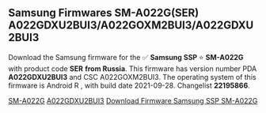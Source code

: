 <h2>Samsung Firmwares SM-A022G(SER) A022GDXU2BUI3/A022GOXM2BUI3/A022GDXU2BUI3</h2>
Download the Samsung firmware for the ✅ <strong>Samsung SSP </strong> ⭐ <strong>SM-A022G</strong> with product code <strong>SER</strong> <strong> from Russia</strong>. This firmware has version number PDA <strong>A022GDXU2BUI3</strong> and CSC A022GOXM2BUI3. The operating system of this firmware is Android R , with build date 2021-09-28. Changelist <strong>22195866</strong>.


[SM-A022G](https://samfirm.shop/samsung/model/SM-A022G)
[A022GDXU2BUI3](https://samfirm.shop/samsung/pda/A022GDXU2BUI3)
[Download Firmware Samsung SSP SM-A022G](https://samfirm.shop/samsung/firmware/461297)
